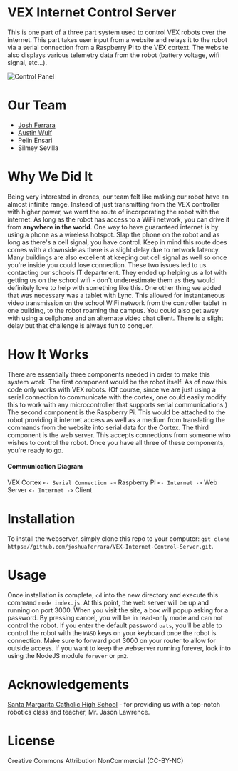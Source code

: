 # VEX Internet Control Server
This is one part of a three part system used to control VEX robots over the internet. This part takes user input from a website and relays it to the robot via a serial connection from a Raspberry Pi to the VEX cortext. The website also displays various telemetry data from the robot (battery voltage, wifi signal, etc...).

![Control Panel](http://i.imgur.com/D2oPeUP.jpg)

# Our Team
* [Josh Ferrara](http://ferrara.space)
* [Austin Wulf](http://wulfbuilds.com)
* Pelin Ensari
* Silmey Sevilla

# Why We Did It
Being very interested in drones, our team felt like making our robot have an almost infinite range. Instead of just transmitting from the VEX controller with higher power, we went the route of incorporating the robot with the internet. As long as the robot has access to a WiFi network, you can drive it from **anywhere in the world**. One way to have guaranteed internet is by using a phone as a wireless hotspot. Slap the phone on the robot and as long as there's a cell signal, you have control. Keep in mind this route does comes with a downside as there is a slight delay due to network latency. Many buildings are also excellent at keeping out cell signal as well so once you're inside you could lose connection. These two issues led to us contacting our schools IT department. They ended up helping us a lot with getting us on the school wifi - don't underestimate them as they would definitely love to help with something like this. One other thing we added that was necessary was a tablet with Lync. This allowed for instantaneous video transmission on the school WiFi network from the controller tablet in one building, to the robot roaming the campus. You could also get away with using a cellphone and an alternate video chat client. There is a slight delay but that challenge is always fun to conquer.

# How It Works
There are essentially three components needed in order to make this system work. The first component would be the robot itself. As of now this code only works with VEX robots. (Of course, since we are just using a serial connection to communicate with the cortex, one could easily modify this to work with any microcontroller that supports serial communications.) The second component is the Raspberry Pi. This would be attached to the robot providing it internet access as well as a medium from translating the commands from the website into serial data for the Cortex. The third component is the web server. This accepts connections from someone who wishes to control the robot. Once you have all three of these components, you're ready to go.
#### Communication Diagram
VEX Cortex `<- Serial Connection ->` Raspberry PI `<- Internet ->` Web Server `<- Internet ->` Client

# Installation
To install the webserver, simply clone this repo to your computer: `git clone https://github.com/joshuaferrara/VEX-Internet-Control-Server.git`.

# Usage
Once installation is complete, `cd` into the new directory and execute this command `node index.js`. At this point, the web server will be up and running on port 3000. When you visit the site, a box will popup asking for a password. By pressing cancel, you will be in read-only mode and can not control the robot. If you enter the default password `oats`, you'll be able to control the robot with the `WASD` keys on your keyboard once the robot is connection. Make sure to forward port 3000 on your router to allow for outside access. If you want to keep the webserver running forever, look into using the NodeJS module `forever` or `pm2`.

# Acknowledgements
[Santa Margarita Catholic High School](http://smhs.org/) - for providing us with a top-notch robotics class and teacher, Mr. Jason Lawrence.

# License
Creative Commons Attribution NonCommercial (CC-BY-NC)